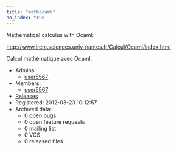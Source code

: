 ```yaml
---
title: "mathocaml"
no_index: true
---
```


Mathematical calculus with Ocaml:

http://www.irem.sciences.univ-nantes.fr/Calcul/Ocaml/index.html

Calcul mathématique avec Ocaml.


* Admins:
  * [user5567](/users/user5567)
* Members:
  * [user5567](/users/user5567)
* [Releases](https://download.ocamlcore.org/mathocaml)
* Registered: 2012-03-23 10:12:57
* Archived data:
  * 0 open bugs
  * 0 open feature requests
  * 0 mailing list
  * 0 VCS
  * 0 released files
